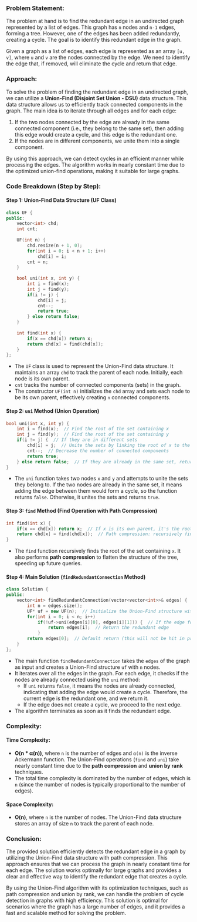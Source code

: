 ### Problem Statement:
The problem at hand is to find the redundant edge in an undirected graph represented by a list of edges. This graph has `n` nodes and `n-1` edges, forming a tree. However, one of the edges has been added redundantly, creating a cycle. The goal is to identify this redundant edge in the graph.

Given a graph as a list of edges, each edge is represented as an array `[u, v]`, where `u` and `v` are the nodes connected by the edge. We need to identify the edge that, if removed, will eliminate the cycle and return that edge.

### Approach:
To solve the problem of finding the redundant edge in an undirected graph, we can utilize a **Union-Find (Disjoint Set Union - DSU)** data structure. This data structure allows us to efficiently track connected components in the graph. The main idea is to iterate through all edges and for each edge:
1. If the two nodes connected by the edge are already in the same connected component (i.e., they belong to the same set), then adding this edge would create a cycle, and this edge is the redundant one.
2. If the nodes are in different components, we unite them into a single component.

By using this approach, we can detect cycles in an efficient manner while processing the edges. The algorithm works in nearly constant time due to the optimized union-find operations, making it suitable for large graphs.

### Code Breakdown (Step by Step):

#### Step 1: Union-Find Data Structure (UF Class)
```cpp
class UF {
public:
    vector<int> chd;
    int cnt;
    
    UF(int n) {
        chd.resize(n + 1, 0);
        for(int i = 0; i < n + 1; i++)
            chd[i] = i;
        cnt = n;
    }
    
    bool uni(int x, int y) {
        int i = find(x);
        int j = find(y);
        if(i != j) {
            chd[i] = j;
            cnt--;
            return true;
        } else return false;
    }
    
    int find(int x) {
        if(x == chd[x]) return x;
        return chd[x] = find(chd[x]);
    }
};
```
- The `UF` class is used to represent the Union-Find data structure. It maintains an array `chd` to track the parent of each node. Initially, each node is its own parent.
- `cnt` tracks the number of connected components (sets) in the graph.
- The constructor `UF(int n)` initializes the `chd` array and sets each node to be its own parent, effectively creating `n` connected components.

#### Step 2: `uni` Method (Union Operation)
```cpp
bool uni(int x, int y) {
    int i = find(x);  // Find the root of the set containing x
    int j = find(y);  // Find the root of the set containing y
    if(i != j) {  // If they are in different sets
        chd[i] = j;  // Unite the sets by linking the root of x to the root of y
        cnt--;  // Decrease the number of connected components
        return true;
    } else return false;  // If they are already in the same set, return false (cycle detected)
}
```
- The `uni` function takes two nodes `x` and `y` and attempts to unite the sets they belong to. If the two nodes are already in the same set, it means adding the edge between them would form a cycle, so the function returns `false`. Otherwise, it unites the sets and returns `true`.

#### Step 3: `find` Method (Find Operation with Path Compression)
```cpp
int find(int x) {
    if(x == chd[x]) return x;  // If x is its own parent, it's the root of the set
    return chd[x] = find(chd[x]);  // Path compression: recursively find the root and make x point directly to it
}
```
- The `find` function recursively finds the root of the set containing `x`. It also performs **path compression** to flatten the structure of the tree, speeding up future queries.

#### Step 4: Main Solution (`findRedundantConnection` Method)
```cpp
class Solution {
public:
    vector<int> findRedundantConnection(vector<vector<int>>& edges) {
        int n = edges.size();
        UF* uf = new UF(n);  // Initialize the Union-Find structure with n nodes
        for(int i = 0; i < n; i++)
            if(!uf->uni(edges[i][0], edges[i][1])) {  // If the edge forms a cycle
                return edges[i];  // Return the redundant edge
            }
        return edges[0];  // Default return (this will not be hit in practice)
    }
};
```
- The main function `findRedundantConnection` takes the `edges` of the graph as input and creates a Union-Find structure `uf` with `n` nodes.
- It iterates over all the edges in the graph. For each edge, it checks if the nodes are already connected using the `uni` method:
  - If `uni` returns `false`, it means the nodes are already connected, indicating that adding the edge would create a cycle. Therefore, the current edge is the redundant one, and we return it.
  - If the edge does not create a cycle, we proceed to the next edge.
- The algorithm terminates as soon as it finds the redundant edge.

### Complexity:

#### Time Complexity:
- **O(n * α(n))**, where `n` is the number of edges and `α(n)` is the inverse Ackermann function. The Union-Find operations (`find` and `uni`) take nearly constant time due to the **path compression** and **union by rank** techniques.
- The total time complexity is dominated by the number of edges, which is `n` (since the number of nodes is typically proportional to the number of edges).

#### Space Complexity:
- **O(n)**, where `n` is the number of nodes. The Union-Find data structure stores an array of size `n` to track the parent of each node.

### Conclusion:
The provided solution efficiently detects the redundant edge in a graph by utilizing the Union-Find data structure with path compression. This approach ensures that we can process the graph in nearly constant time for each edge. The solution works optimally for large graphs and provides a clear and effective way to identify the redundant edge that creates a cycle.

By using the Union-Find algorithm with its optimization techniques, such as path compression and union by rank, we can handle the problem of cycle detection in graphs with high efficiency. This solution is optimal for scenarios where the graph has a large number of edges, and it provides a fast and scalable method for solving the problem.